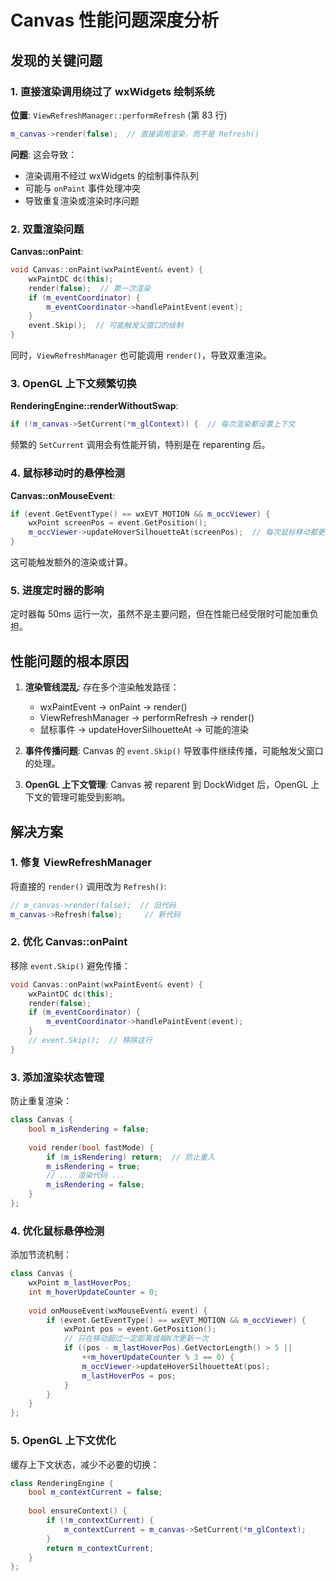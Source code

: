 # Canvas 性能问题深度分析

## 发现的关键问题

### 1. 直接渲染调用绕过了 wxWidgets 绘制系统
**位置**: `ViewRefreshManager::performRefresh` (第 83 行)
```cpp
m_canvas->render(false);  // 直接调用渲染，而不是 Refresh()
```
**问题**: 这会导致：
- 渲染调用不经过 wxWidgets 的绘制事件队列
- 可能与 `onPaint` 事件处理冲突
- 导致重复渲染或渲染时序问题

### 2. 双重渲染问题
**Canvas::onPaint**:
```cpp
void Canvas::onPaint(wxPaintEvent& event) {
    wxPaintDC dc(this);
    render(false);  // 第一次渲染
    if (m_eventCoordinator) {
        m_eventCoordinator->handlePaintEvent(event);
    }
    event.Skip();  // 可能触发父窗口的绘制
}
```
同时，`ViewRefreshManager` 也可能调用 `render()`，导致双重渲染。

### 3. OpenGL 上下文频繁切换
**RenderingEngine::renderWithoutSwap**:
```cpp
if (!m_canvas->SetCurrent(*m_glContext)) {  // 每次渲染都设置上下文
```
频繁的 `SetCurrent` 调用会有性能开销，特别是在 reparenting 后。

### 4. 鼠标移动时的悬停检测
**Canvas::onMouseEvent**:
```cpp
if (event.GetEventType() == wxEVT_MOTION && m_occViewer) {
    wxPoint screenPos = event.GetPosition();
    m_occViewer->updateHoverSilhouetteAt(screenPos);  // 每次鼠标移动都更新
}
```
这可能触发额外的渲染或计算。

### 5. 进度定时器的影响
定时器每 50ms 运行一次，虽然不是主要问题，但在性能已经受限时可能加重负担。

## 性能问题的根本原因

1. **渲染管线混乱**: 存在多个渲染触发路径：
   - wxPaintEvent -> onPaint -> render()
   - ViewRefreshManager -> performRefresh -> render()
   - 鼠标事件 -> updateHoverSilhouetteAt -> 可能的渲染

2. **事件传播问题**: Canvas 的 `event.Skip()` 导致事件继续传播，可能触发父窗口的处理。

3. **OpenGL 上下文管理**: Canvas 被 reparent 到 DockWidget 后，OpenGL 上下文的管理可能受到影响。

## 解决方案

### 1. 修复 ViewRefreshManager
将直接的 `render()` 调用改为 `Refresh()`:
```cpp
// m_canvas->render(false);  // 旧代码
m_canvas->Refresh(false);     // 新代码
```

### 2. 优化 Canvas::onPaint
移除 `event.Skip()` 避免传播：
```cpp
void Canvas::onPaint(wxPaintEvent& event) {
    wxPaintDC dc(this);
    render(false);
    if (m_eventCoordinator) {
        m_eventCoordinator->handlePaintEvent(event);
    }
    // event.Skip();  // 移除这行
}
```

### 3. 添加渲染状态管理
防止重复渲染：
```cpp
class Canvas {
    bool m_isRendering = false;
    
    void render(bool fastMode) {
        if (m_isRendering) return;  // 防止重入
        m_isRendering = true;
        // ... 渲染代码 ...
        m_isRendering = false;
    }
};
```

### 4. 优化鼠标悬停检测
添加节流机制：
```cpp
class Canvas {
    wxPoint m_lastHoverPos;
    int m_hoverUpdateCounter = 0;
    
    void onMouseEvent(wxMouseEvent& event) {
        if (event.GetEventType() == wxEVT_MOTION && m_occViewer) {
            wxPoint pos = event.GetPosition();
            // 只在移动超过一定距离或每N次更新一次
            if ((pos - m_lastHoverPos).GetVectorLength() > 5 || 
                ++m_hoverUpdateCounter % 3 == 0) {
                m_occViewer->updateHoverSilhouetteAt(pos);
                m_lastHoverPos = pos;
            }
        }
    }
};
```

### 5. OpenGL 上下文优化
缓存上下文状态，减少不必要的切换：
```cpp
class RenderingEngine {
    bool m_contextCurrent = false;
    
    bool ensureContext() {
        if (!m_contextCurrent) {
            m_contextCurrent = m_canvas->SetCurrent(*m_glContext);
        }
        return m_contextCurrent;
    }
};
```